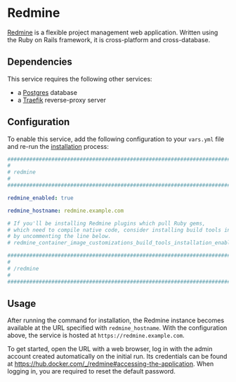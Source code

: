 <!--
SPDX-FileCopyrightText: 2023 Nikita Chernyi
SPDX-FileCopyrightText: 2024 Slavi Pantaleev
SPDX-FileCopyrightText: 2025 Suguru Hirahara

SPDX-License-Identifier: AGPL-3.0-or-later
-->

# Redmine

[Redmine](https://redmine.org/) is a flexible project management web application. Written using the Ruby on Rails framework, it is cross-platform and cross-database.

## Dependencies

This service requires the following other services:

- a [Postgres](postgres.md) database
- a [Traefik](traefik.md) reverse-proxy server


## Configuration

To enable this service, add the following configuration to your `vars.yml` file and re-run the [installation](../installing.md) process:

```yaml
########################################################################
#                                                                      #
# redmine                                                              #
#                                                                      #
########################################################################

redmine_enabled: true

redmine_hostname: redmine.example.com

# If you'll be installing Redmine plugins which pull Ruby gems,
# which need to compile native code, consider installing build tools in the container image,
# by uncommenting the line below.
# redmine_container_image_customizations_build_tools_installation_enabled: true

########################################################################
#                                                                      #
# /redmine                                                             #
#                                                                      #
########################################################################
```

## Usage

After running the command for installation, the Redmine instance becomes available at the URL specified with `redmine_hostname`. With the configuration above, the service is hosted at `https://redmine.example.com`.

To get started, open the URL with a web browser, log in with the admin account created automatically on the initial run. Its credentials can be found at <https://hub.docker.com/_/redmine#accessing-the-application>. When logging in, you are required to reset the default password.
